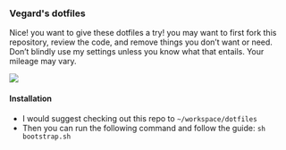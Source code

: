 ### Vegard's dotfiles

Nice! you want to give these dotfiles a try! you may want to first fork this repository, review the code, and remove 
things you don’t want or need. Don’t blindly use my settings unless you know what that entails. Your mileage may vary.

![](https://user-images.githubusercontent.com/2592489/95008199-0357ce80-0618-11eb-8d50-06513082baf0.gif)

#### Installation

* I would suggest checking out this repo to `~/workspace/dotfiles` 
* Then you can run the following command and follow the guide: `sh bootstrap.sh`

###

